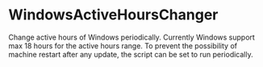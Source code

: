 # WindowsActiveHoursChanger
Change active hours of Windows periodically. Currently Windows support max 18 hours for the active hours range. To prevent the possibility of machine restart after any update, the script can be set to run periodically.
